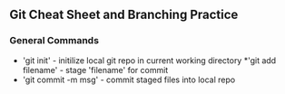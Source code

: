 ## Git Cheat Sheet and Branching Practice

### General Commands
* 'git init' - initilize local git repo in current working directory
*'git add filename' - stage 'filename' for commit
* 'git commit -m msg' - commit staged files into local repo